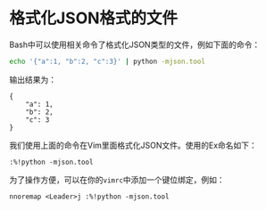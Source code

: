 格式化JSON格式的文件
====================

Bash中可以使用相关命令了格式化JSON类型的文件，例如下面的命令：
```bash
echo '{"a":1, "b":2, "c":3}' | python -mjson.tool  
```
输出结果为：
```
{
    "a": 1,
    "b": 2,
    "c": 3
}
```

我们使用上面的命令在Vim里面格式化JSON文件。使用的Ex命名如下：
```viml
:%!python -mjson.tool
```

为了操作方便，可以在你的`vimrc`中添加一个键位绑定，例如：
```viml
nnoremap <Leader>j :%!python -mjson.tool
```


